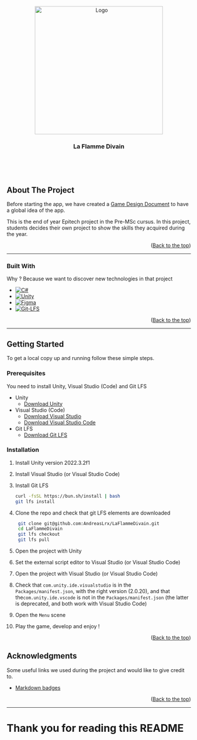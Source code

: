 <a name="readme-top"></a>

<!-- PROJECT LOGO -->
<br />
<div align="center">
  <a href="https://github.com/AndreasLrx/LaFlammeDivain">
    <img src="Assets/Icons/logo.png" alt="Logo" width="350" height="auto">
  </a>

<h3 align="center">La Flamme Divain</h3>

  <p align="center">
    <br />
    <br />
    <br />
  </p>
</div>

<!-- ABOUT THE PROJECT -->

## About The Project

Before starting the app, we have created a [Game Design Document](https://www.figma.com/file/Ppd6RoeR3Xs6KQeoFx8FqF/La-flamme-Divain?type=design&node-id=0%3A1&t=gJZTL7G03ZN2wieZ-1) to have a global idea of the app.

This is the end of year Epitech project in the Pre-MSc cursus. In this project, students decides their own project to show the skills they acquired during the year.

 <p align="right">(<a href="#readme-top">Back to the top</a>)</p>

---

### Built With

Why ? Because we want to discover new technologies in that project

- [![C#][csharp-icon]][csharp-url]
- [![Unity][unity-icon]][unity-url]
- [![Figma][figma-icon]][figma-url]
- [![Git-LFS][git-lfs-icon]][git-lfs-url]

<p align="right">(<a href="#readme-top">Back to the top</a>)</p>

---

<!-- GETTING STARTED -->

## Getting Started

To get a local copy up and running follow these simple steps.

### Prerequisites

You need to install Unity, Visual Studio (Code) and Git LFS

- Unity
  - [Download Unity](https://unity3d.com/get-unity/download)
- Visual Studio (Code)
  - [Download Visual Studio](https://visualstudio.microsoft.com/downloads/)
  - [Download Visual Studio Code](https://code.visualstudio.com/download)
- Git LFS
  - [Download Git LFS](https://git-lfs.github.com)

### Installation

1. Install Unity version 2022.3.2f1
2. Install Visual Studio (or Visual Studio Code)
3. Install Git LFS

    ```sh
    curl -fsSL https://bun.sh/install | bash
    git lfs install
    ```

4. Clone the repo and check that git LFS elements are downloaded

   ```sh
    git clone git@github.com:AndreasLrx/LaFlammeDivain.git
    cd LaFlammeDivain
    git lfs checkout
    git lfs pull
   ```

5. Open the project with Unity
6. Set the external script editor to Visual Studio (or Visual Studio Code)
7. Open the project with Visual Studio (or Visual Studio Code)
8. Check that `com.unity.ide.visualstudio` is in the `Packages/manifest.json`, with the right version (2.0.20), and that the`com.unity.ide.vscode` is not in the `Packages/manifest.json` (the latter is deprecated, and both work with Visual Studio Code)
9. Open the `Menu` scene
10. Play the game, develop and enjoy !

<p align="right">(<a href="#readme-top">Back to the top</a>)</p>

<!-- ACKNOWLEDGMENTS -->

## Acknowledgments

Some useful links we used during the project and would like to give credit to.

- [Markdown badges](https://github.com/Ileriayo/markdown-badges)

<p align="right">(<a href="#readme-top">Back to the top</a>)</p>

---

# Thank you for reading this README

<!-- MARKDOWN LINKS & IMAGES -->
<!-- https://www.markdownguide.org/basic-syntax/#reference-style-links -->

[unity-icon]: https://img.shields.io/badge/unity-%23000000.svg?style=for-the-badge&logo=unity&logoColor=white
[unity-url]: https://unity.com
[csharp-icon]: https://img.shields.io/badge/c%23-%23239120.svg?style=for-the-badge&logo=c-sharp&logoColor=white
[csharp-url]: https://learn.microsoft.com/dotnet/csharp/
[figma-icon]: https://img.shields.io/badge/figma-%23F24E1E.svg?style=for-the-badge&logo=figma&logoColor=white
[figma-url]: https://www.figma.com
[git-lfs-icon]: https://img.shields.io/badge/git-lfs-%23F05032.svg?style=for-the-badge&logo=git-lfs&logoColor=white
[git-lfs-url]: https://git-lfs.github.com
